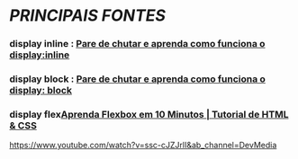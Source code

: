 # _PRINCIPAIS FONTES_

### display inline : [Pare de chutar e aprenda como funciona o display:inline](https://medium.com/collabcode/pare-de-chutar-e-aprenda-como-funciona-o-display-inline-4ccb7b77371d)
### display block : [Pare de chutar e aprenda como funciona o display: block](https://medium.com/collabcode/pare-de-chutar-e-aprenda-como-funciona-o-display-block-98480c987950)

### display flex[Aprenda Flexbox em 10 Minutos | Tutorial de HTML & CSS](https://www.youtube.com/watch?v=h4FpFvHdm-U&t=172s&ab_channel=DankiCode) 

https://www.youtube.com/watch?v=ssc-cJZJrlI&ab_channel=DevMedia